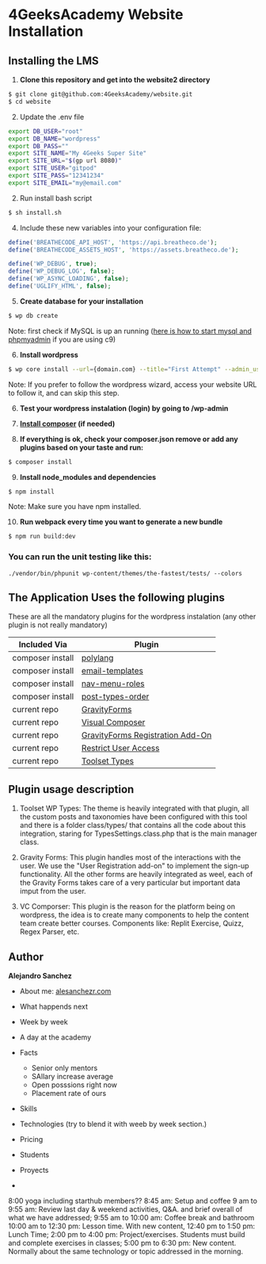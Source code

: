 # 4GeeksAcademy Website Installation

## Installing the LMS

1) **Clone this repository and get into the website2 directory**
```sh
$ git clone git@github.com:4GeeksAcademy/website.git
$ cd website
```

2) Update the .env file

```sh
export DB_USER="root"
export DB_NAME="wordpress"
export DB_PASS=""
export SITE_NAME="My 4Geeks Super Site"
export SITE_URL="$(gp url 8080)"
export SITE_USER="gitpod"
export SITE_PASS="12341234"
export SITE_EMAIL="my@email.com"
```

2) Run install bash script
```sh
$ sh install.sh
```

4) Include these new variables into your configuration file:

```php
define('BREATHECODE_API_HOST', 'https://api.breatheco.de');
define('BREATHECODE_ASSETS_HOST', 'https://assets.breatheco.de');

define('WP_DEBUG', true);
define('WP_DEBUG_LOG', false);
define('WP_ASYNC_LOADING', false);
define('UGLIFY_HTML', false);
```

5) **Create database for your installation**
```sh
$ wp db create
```
Note: first check if MySQL is up an running ([here is how to start mysql and phpmyadmin](https://community.c9.io/t/setting-up-phpmyadmin/1723) if you are using c9)

6) **Install wordpress**
```sh
$ wp core install --url={domain.com} --title="First Attempt" --admin_user={yourusername} --admin_password={yourpassword} --admin_email={your@email.com}
```
Note: If you prefer to follow the wordpress wizard, access your website URL to follow it, and can skip this step.

6) **Test your wordpress instalation (login) by going to /wp-admin**

7) **[Install composer](https://getcomposer.org/download/) (if needed)**

8) **If everything is ok, check your composer.json remove or add any plugins based on your taste and run:**
```sh
$ composer install
```

9) **Install node_modules and dependencies**
```sh
$ npm install
```

Note: Make sure you have npm installed.

10) **Run webpack every time you want to generate a new bundle**

```sh
$ npm run build:dev
```

### You can run the unit testing  like this:
```
./vendor/bin/phpunit wp-content/themes/the-fastest/tests/ --colors
```
## The Application Uses the following plugins

These are all the mandatory plugins for the wordpress instalation (any other plugin is not really mandatory)

| Included Via      | Plugin        |
| -                 | -             |
| composer install  | [polylang](https://wordpress.org/plugins/polylang/)     |
| composer install  | [email-templates](https://wordpress.org/plugins/email-templates/)     |
| composer install  | [nav-menu-roles](https://wordpress.org/plugins/nav-menu-roles/)     |
| composer install  | [post-types-order](https://wordpress.org/plugins/post-types-order/)     |
| current repo      | [GravityForms](http://www.gravityforms.com/)  |
| current repo      | [Visual Composer](https://vc.wpbakery.com/)   |
| current repo      | [GravityForms Registration Add-On](http://www.gravityforms.com/add-ons/user-registration/)|
| current repo      | [Restrict User Access](https://wordpress.org/plugins/restrict-user-access/) |
| current repo      | [Toolset Types](https://wordpress.org/plugins/types/) |

## Plugin usage description

1. Toolset WP Types: The theme is heavily integrated with that plugin, all the custom posts and taxonomies have been configured with this tool and there is a folder class/types/ that contains all the code about this integration, staring for TypesSettings.class.php that is the main manager class.

2. Gravity Forms: This plugin handles most of the interactions with the user. We use the "User Registration add-on" to implement the sign-up functionality. All the other forms are heavily integrated as weel, each of the Gravity Forms takes care of a very particular but important data imput from the user.

3. VC Comporser: This plugin is the reason for the platform being on wordpress, the idea is to create many components to help the content team create better courses. Components like: Replit Exercise, Quizz, Regex Parser, etc.


## Author

**Alejandro Sanchez**
- About me: [alesanchezr.com](alesanchezr.com)


- What happends next
- Week by week
- A day at the academy
- Facts
    - Senior only mentors
    - SAllary increase average
    - Open posssions right now
    - Placement rate of ours
- Skills
- Technologies (try to blend it with weeb by week section.)
- Pricing
- Students
- Proyects
-
8:00 yoga including starthub members??
8:45 am: Setup and coffee
9 am to 9:55 am: Review last day & weekend activities, Q&A. and brief overall of what we have addressed;
9:55 am to 10:00 am: Coffee break and bathroom
10:00 am to 12:30 pm: Lesson time. With new content,
12:40 pm to 1:50 pm: Lunch Time;
2:00 pm to 4:00 pm: Project/exercises. Students must build and complete exercises in classes;
5:00 pm to 6:30 pm: New content. Normally about the same technology or topic addressed in the morning.
